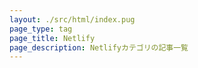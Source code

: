 ```yaml
---
layout: ./src/html/index.pug
page_type: tag
page_title: Netlify
page_description: Netlifyカテゴリの記事一覧
---
```

